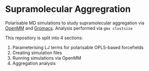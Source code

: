 # Supramolecular Aggregration

Polarisable MD simulations to study supramolecular aggregation via [OpenMM](https://openmm.org/) and [Gromacs](https://www.gromacs.org/). Analysis performed via `gmx clustsize`

This repository is split into 4 sections:

1. Parameterising LJ terms for polarisable OPLS-based forcefields
2. Creating simulation files
3. Running simulations via OpenMM
4. Aggregation analysis
